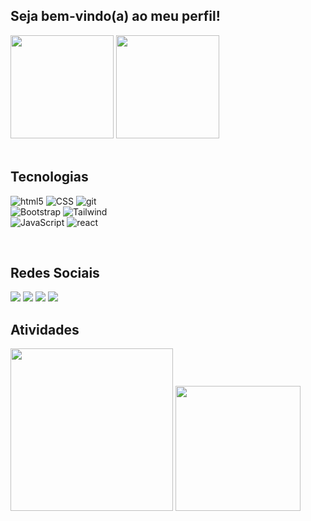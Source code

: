 ## Seja bem-vindo(a) ao meu perfil!

<div>
<img height="165em" src="https://github-readme-stats.vercel.app/api?username=Kaue-Dev&show_icons=true&theme=github_dark"/> 
<img height="165em" src="https://github-readme-stats.vercel.app/api/top-langs/?username=Kaue-Dev&layout=compact&theme=github_dark"/>
</div>
<br>

## Tecnologias
![html5](https://img.shields.io/badge/HTML5-E34F26?style=for-the-badge&logo=html5&logoColor=white)
![CSS](https://img.shields.io/badge/CSS-E34F26?&style=for-the-badge&logo=css3&logoColor=white)
![git](https://img.shields.io/badge/Git-E34F26?style=for-the-badge&logo=git&logoColor=white)
<br>
![Bootstrap](https://img.shields.io/badge/Bootstrap-563D7C?style=for-the-badge&logo=bootstrap&logoColor=white)
![Tailwind](https://img.shields.io/badge/Tailwind_CSS-563D7C?style=for-the-badge&logo=tailwind-css&logoColor=white)
<br>
![JavaScript](https://img.shields.io/badge/JavaScript-20232A?style=for-the-badge&logo=javascript&logoColor=F7DF1E)
![react](https://img.shields.io/badge/React-20232A?style=for-the-badge&logo=react&logoColor=61DAFB)

<br>
 
## Redes Sociais
<div>
  <a href="https://twitter.com/s1mpleey" target="_blank"><img src="https://img.shields.io/badge/Twitter-00ACEE?style=for-the-badge&logo=twitter&logoColor=white" target="_blank"></a>
  <a href="https://instagram.com/kauesim" target="_blank"><img src="https://img.shields.io/badge/-Instagram-%23E4405F?style=for-the-badge&logo=instagram&logoColor=white" target="_blank"></a> 
  <a href="https://www.linkedin.com/in/kauedev" target="_blank"><img src="https://img.shields.io/badge/-LinkedIn-%230077B5?style=for-the-badge&logo=linkedin&logoColor=white" target="_blank"></a> 
  <a href="https://steamcommunity.com/id/s1mpley11/" target="_blank"><img src="https://img.shields.io/badge/Steam-000000?style=for-the-badge&logo=steam&logoColor=white" target="_blank"></a>
</div>

## Atividades
<img height="260em" src="https://activity-graph.herokuapp.com/graph?username=Kaue-Dev&theme=tokyo-night&hide_border=true">
<img height="200em" src="https://github-readme-streak-stats.herokuapp.com/?user=Kaue-Dev&theme=tokyonight&hide_border=true">
